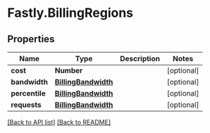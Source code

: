 # Fastly.BillingRegions

## Properties

Name | Type | Description | Notes
------------ | ------------- | ------------- | -------------
**cost** | **Number** |  | [optional] 
**bandwidth** | [**BillingBandwidth**](BillingBandwidth.md) |  | [optional] 
**percentile** | [**BillingBandwidth**](BillingBandwidth.md) |  | [optional] 
**requests** | [**BillingBandwidth**](BillingBandwidth.md) |  | [optional] 


[[Back to API list]](../../README.md#endpoints) [[Back to README]](../../README.md)
